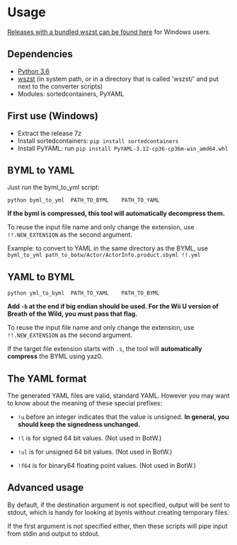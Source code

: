 # Usage

[Releases with a bundled wszst can be found here](https://github.com/leoetlino/byml-v2/releases) for Windows users.

## Dependencies

- [Python 3.6](https://www.python.org/downloads/release/python-360/)
- [wszst](https://szs.wiimm.de/download.html#os-cygwin) (in system path, or in a directory that is called 'wszst/' and put next to the converter scripts)
- Modules: sortedcontainers, PyYAML

## First use (Windows)

* Extract the release 7z
* Install sortedcontainers: `pip install sortedcontainers`
* Install PyYAML: run `pip install PyYAML-3.12-cp36-cp36m-win_amd64.whl`

## BYML to YAML

Just run the byml_to_yml script:

```shell
python byml_to_yml  PATH_TO_BYML    PATH_TO_YAML
```

**If the byml is compressed, this tool will automatically decompress them.**

To reuse the input file name and only change the extension, use `!!.NEW_EXTENSION` as the second argument.

Example: to convert to YAML in the same directory as the BYML, use `byml_to_yml path_to_botw/Actor/ActorInfo.product.sbyml !!.yml`

## YAML to BYML

```shell
python yml_to_byml  PATH_TO_YAML    PATH_TO_BYML
```

**Add `-b` at the end if big endian should be used. For the Wii U version of Breath of the Wild,
you must pass that flag.**

To reuse the input file name and only change the extension, use `!!.NEW_EXTENSION` as the second argument.

If the target file extension starts with `.s`, the tool will **automatically compress**
the BYML using yaz0.

## The YAML format

The generated YAML files are valid, standard YAML.
However you may want to know about the meaning of these special prefixes:

* `!u` before an integer indicates that the value is unsigned. **In general, you should keep
the signedness unchanged.**

* `!l` is for signed 64 bit values. (Not used in BotW.)
* `!ul` is for unsigned 64 bit values. (Not used in BotW.)
* `!f64` is for binary64 floating point values. (Not used in BotW.)

## Advanced usage

By default, if the destination argument is not specified, output will be sent to stdout,
which is handy for looking at bymls without creating temporary files.

If the first argument is not specified either, then these scripts will pipe input from stdin
and output to stdout.
